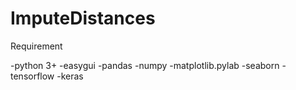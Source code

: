 # ImputeDistances

Requirement

-python 3+
-easygui
-pandas
-numpy 
-matplotlib.pylab 
-seaborn
-tensorflow
-keras
